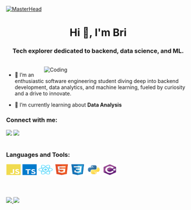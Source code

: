 [![MasterHead]()](https://BriArl.io)
<h1 align="center">Hi 👋, I'm Bri</h1>
<h3 align="center">Tech explorer dedicated to backend, data science, and ML.</h3><br>

<img align="right" alt="Coding" width="400" src="https://media.giphy.com/media/LaVp0AyqR5bGsC5Cbm/giphy.gif">


- 🔭 I’m an enthusiastic software engineering student
diving deep into backend development, data analytics,
and machine learning, fueled by curiosity and a drive
to innovate.

- 🌱 I’m currently learning about **Data Analysis**




<h3 align="left">Connect with me:</h3>
<div style="margin-top: 10px;">
  <a href="mailto:youremail@example.com"><img src="https://img.shields.io/badge/-Gmail-%23333?style=for-the-badge&logo=gmail&logoColor=white" target="_blank"></a>
  <a href="https://www.linkedin.com/in/yourusername" target="_blank"><img src="https://img.shields.io/badge/-LinkedIn-%230077B5?style=for-the-badge&logo=linkedin&logoColor=white" target="_blank"></a> 
</div>

#

<h3 align="left">Languages and Tools:</h3>
<div style="display: inline_block;">
  <img alt="JavaScript" height="30" width="40" src="https://raw.githubusercontent.com/devicons/devicon/master/icons/javascript/javascript-plain.svg">
  <img alt="TypeScript" height="30" width="40" src="https://raw.githubusercontent.com/devicons/devicon/master/icons/typescript/typescript-plain.svg">
  <img alt="React" height="30" width="40" src="https://raw.githubusercontent.com/devicons/devicon/master/icons/react/react-original.svg">
  <img alt="HTML5" height="30" width="40" src="https://raw.githubusercontent.com/devicons/devicon/master/icons/html5/html5-original.svg">
  <img alt="CSS3" height="30" width="40" src="https://raw.githubusercontent.com/devicons/devicon/master/icons/css3/css3-original.svg">
  <img alt="Python" height="30" width="40" src="https://raw.githubusercontent.com/devicons/devicon/master/icons/python/python-original.svg">
  <img alt="C#" height="30" width="40" src="https://raw.githubusercontent.com/devicons/devicon/master/icons/csharp/csharp-original.svg">
</div>

#

<br>
<div>
  <a href="https://github.com/BriArl">
    <img height="180em" src="https://github-readme-stats.vercel.app/api?username=BriArl&show_icons=true&theme=dracula&include_all_commits=true&count_private=true"/>
    <img height="180em" src="https://github-readme-stats.vercel.app/api/top-langs/?username=BriArl&layout=compact&langs_count=6&theme=dracula"/> 
  </a>
</div>

##

